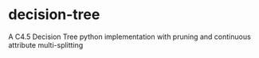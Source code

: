 # decision-tree
A C4.5 Decision Tree python implementation with pruning and continuous attribute multi-splitting
